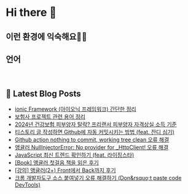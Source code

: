 # Hi there 👋

## 이런 환경에 익숙해요✍🏼

## 언어

<p>
  <img alt="" src= "https://img.shields.io/badge/JavaScript-F7DF1E?style=flat-square&logo=JavaScript&logoColor=white"/> 
  <img alt="" src= "https://img.shields.io/badge/TypeScript-black?logo=typescript&logoColor=blue"/>
</p>

## 📕 Latest Blog Posts

<ul><li><a href='https://devpad.tistory.com/168' target='_blank'>ionic Framework (아이오닉 프레임워크) 간단한 정리</a></li><li><a href='https://devpad.tistory.com/167' target='_blank'>보험사 프로젝트 관련 용어 정리</a></li><li><a href='https://devpad.tistory.com/166' target='_blank'>2024년 건강보험 피부양자 탈락? 프리랜서 피부양자 자격상실 소득 기준</a></li><li><a href='https://devpad.tistory.com/165' target='_blank'>티스토리 글 작성하면 Github에 자동 커밋시키는 방법 (feat. 잔디 심기)</a></li><li><a href='https://devpad.tistory.com/164' target='_blank'>Github action nothing to commit, working tree clean 오류 해결</a></li><li><a href='https://devpad.tistory.com/163' target='_blank'>앵귤러 NullInjectorError: No provider for _HttpClient! 오류 해결</a></li><li><a href='https://devpad.tistory.com/162' target='_blank'>JavaScript 최신 트렌드 확인하기 (feat. 라이징스타)</a></li><li><a href='https://devpad.tistory.com/161' target='_blank'>[Book] 앵귤러 첫걸음 책을 읽은 후기</a></li><li><a href='https://devpad.tistory.com/158' target='_blank'>[강의] 앵귤러(2+) Front에서 Back까지 후기</a></li><li><a href='https://devpad.tistory.com/160' target='_blank'>크롬 개발자도구 소스 붙여넣기 오류 해결하기 (Don&amp;rsquo;t paste code DevTools)</a></li></ul>